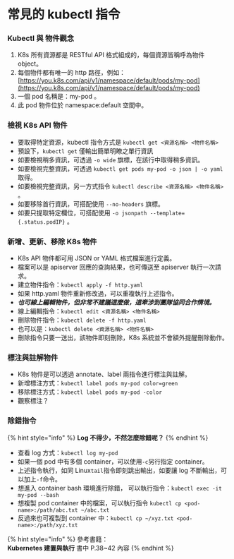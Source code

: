 # 常見的 kubectl 指令

### Kubectl 與 物件觀念

1. K8s 所有資源都是 RESTful API 格式組成的，每個資源皆稱呼為物件 object。
2. 每個物件都有唯一的 http 路徑，例如： [https://you.k8s.com/api/v1/namespace/default/pods/my-pod](https://you.k8s.com/api/v1/namespace/default/pods/my-pod)
3. 一個 pod 名稱是：my-pod 。
4. 此 pod 物件位於 namespace:default 空間中。

### 檢視 K8s API 物件

* 要取得特定資源，kubectl 指令方式是 `kubectl get <資源名稱> <物件名稱>` 
* 預設下，`kubectl get` 僅輸出簡單明瞭之單行資訊
* 如要檢視稍多資訊，可透過 `-o wide` 旗標，在該行中取得稍多資訊。
* 如要檢視完整資訊，可透過 `kubectl get pods my-pod -o json | -o yaml` 取得。
* 如要檢視完整資訊，另一方式指令 `kubectl describe <資源名稱> <物件名稱>` 。
* 如要移除首行資訊，可搭配使用 `--no-headers` 旗標。
* 如要只提取特定欄位，可搭配使用 `-o jsonpath --template={.status.podIP}` 。

### 新增、更新、移除 K8s 物件

* K8s API 物件都可用 JSON or YAML 格式檔案進行定義。
* 檔案可以是 apiserver 回應的查詢結果，也可傳送至 apiserver 執行一次請求。
* 建立物件指令：`kubectl apply -f http.yaml`
* 如果 http.yaml 物件重新修改過，可以重複執行上述指令。 
* _**也可線上編輯物件，但非常不建議這麼做，這牽涉到團隊協同合作情境。**_ 
* 線上編輯指令：`kubectl edit <資源名稱> <物件名稱>`
* 刪除物件指令：`kubectl delete -f http.yaml`
* 也可以是：`kubectl delete <資源名稱> <物件名稱>`
* 刪除指令只要一送出，該物件即刻刪除，K8s 系統並不會額外提醒刪除動作。

### 標注與註解物件

* K8s 物件是可以透過 annotate、label 兩指令進行標注與註解。 
* 新增標注方式：`kubectl label pods my-pod color=green`
* 移除標注方式：`kubectl label pods my-pod -color`
* 觀察標注？

### 除錯指令

{% hint style="info" %}
**Log 不得少，不然怎麼除錯呢？** 
{% endhint %}

* 查看 log 方式：`kubectl log my-pod`
* 如果一個 pod 中有多個 container，可以使用`-c`另行指定 container。
* 上述指令執行，如同 Linux`tail`指令即刻跳出輸出，如要讓 log 不斷輸出，可以加上`-f`命令。
* 想進入 container bash 環境進行除錯， 可以執行指令：`kubectl exec -it my-pod --bash`
* 想複製 pod container 中的檔案，可以執行指令 `kubectl cp <pod-name>:/path/abc.txt ~/abc.txt`
* 反過來也可複製到 container 中：`kubectl cp ~/xyz.txt <pod-name>:/path/xyz.txt`

{% hint style="info" %}
參考書籍：  
**Kubernetes 建置與執行** 書中 P.38~42 內容
{% endhint %}

